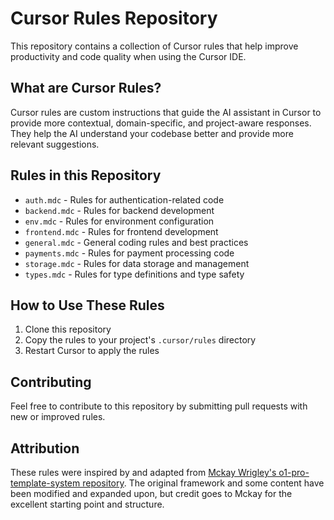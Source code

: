 # Cursor Rules Repository

This repository contains a collection of Cursor rules that help improve productivity and code quality when using the Cursor IDE.

## What are Cursor Rules?

Cursor rules are custom instructions that guide the AI assistant in Cursor to provide more contextual, domain-specific, and project-aware responses. They help the AI understand your codebase better and provide more relevant suggestions.

## Rules in this Repository

- `auth.mdc` - Rules for authentication-related code
- `backend.mdc` - Rules for backend development
- `env.mdc` - Rules for environment configuration
- `frontend.mdc` - Rules for frontend development
- `general.mdc` - General coding rules and best practices
- `payments.mdc` - Rules for payment processing code
- `storage.mdc` - Rules for data storage and management
- `types.mdc` - Rules for type definitions and type safety

## How to Use These Rules

1. Clone this repository
2. Copy the rules to your project's `.cursor/rules` directory
3. Restart Cursor to apply the rules

## Contributing

Feel free to contribute to this repository by submitting pull requests with new or improved rules.

## Attribution

These rules were inspired by and adapted from [Mckay Wrigley's o1-pro-template-system repository](https://github.com/mckaywrigley/o1-pro-template-system). The original framework and some content have been modified and expanded upon, but credit goes to Mckay for the excellent starting point and structure. 